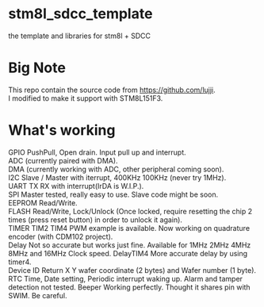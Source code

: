 # stm8l_sdcc_template
the template and libraries for stm8l + SDCC

# Big Note 
This repo contain the source code from https://github.com/lujji.  
I modified to make it support with STM8L151F3.

What's working
=

GPIO	PushPull, Open drain. Input pull up and interrupt.  
ADC		(currently paired with DMA).  
DMA		(currently working with ADC, other peripheral coming soon).  
I2C		Slave / Master with iterrupt, 400KHz 100KHz (never try 1MHz).   
UART	TX RX with interrupt(IrDA is W.I.P.).    
SPI		Master tested, really easy to use. Slave code might be soon.  
EEPROM 	Read/Write.  
FLASH	Read/Write, Lock/Unlock  (Once locked, require resetting the chip 2 times (press reset button) in order to unlock it again).  
TIMER 	TIM2 TIM4 PWM example is available. Now working on quadrature encoder (with CDM102 project).  
Delay 	Not so accurate but works just fine. Available for 1MHz 2MHz 4MHz 8MHz and 16MHz Clock speed.
DelayTIM4 More accurate delay by using timer4.  
Device ID	Return X Y wafer coordinate (2 bytes) and Wafer number (1 byte).  
RTC		Time, Date setting, Periodic interrupt waking up. Alarm and tamper detection not tested.
Beeper  Working perfectly. Thought it shares pin with SWIM. Be careful.
